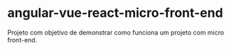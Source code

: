 # angular-vue-react-micro-front-end
Projeto com objetivo de demonstrar como funciona um projeto com micro front-end.
